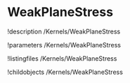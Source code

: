 <!-- MOOSE Documentation Stub: Remove this when content is added. -->

# WeakPlaneStress
!description /Kernels/WeakPlaneStress

!parameters /Kernels/WeakPlaneStress

!listingfiles /Kernels/WeakPlaneStress

!childobjects /Kernels/WeakPlaneStress
